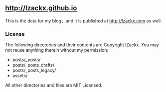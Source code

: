 ## http://lzackx.github.io

This is the data for my blog，and it is published at http://lzackx.com as well.

### License

The following directories and their contents are Copyright lZackx. You may not reuse anything therein without my permission:

* posts/_posts/
* posts/_posts_drafts/
* posts/_posts_legacy/
* assets/

All other directories and files are MIT Licensed.
